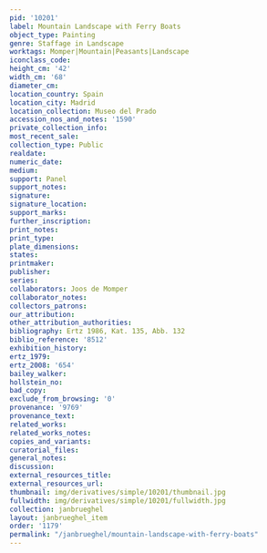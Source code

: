 ```yaml
---
pid: '10201'
label: Mountain Landscape with Ferry Boats
object_type: Painting
genre: Staffage in Landscape
worktags: Momper|Mountain|Peasants|Landscape
iconclass_code:
height_cm: '42'
width_cm: '68'
diameter_cm:
location_country: Spain
location_city: Madrid
location_collection: Museo del Prado
accession_nos_and_notes: '1590'
private_collection_info:
most_recent_sale:
collection_type: Public
realdate:
numeric_date:
medium:
support: Panel
support_notes:
signature:
signature_location:
support_marks:
further_inscription:
print_notes:
print_type:
plate_dimensions:
states:
printmaker:
publisher:
series:
collaborators: Joos de Momper
collaborator_notes:
collectors_patrons:
our_attribution:
other_attribution_authorities:
bibliography: Ertz 1986, Kat. 135, Abb. 132
biblio_reference: '8512'
exhibition_history:
ertz_1979:
ertz_2008: '654'
bailey_walker:
hollstein_no:
bad_copy:
exclude_from_browsing: '0'
provenance: '9769'
provenance_text:
related_works:
related_works_notes:
copies_and_variants:
curatorial_files:
general_notes:
discussion:
external_resources_title:
external_resources_url:
thumbnail: img/derivatives/simple/10201/thumbnail.jpg
fullwidth: img/derivatives/simple/10201/fullwidth.jpg
collection: janbrueghel
layout: janbrueghel_item
order: '1179'
permalink: "/janbrueghel/mountain-landscape-with-ferry-boats"
---
```

